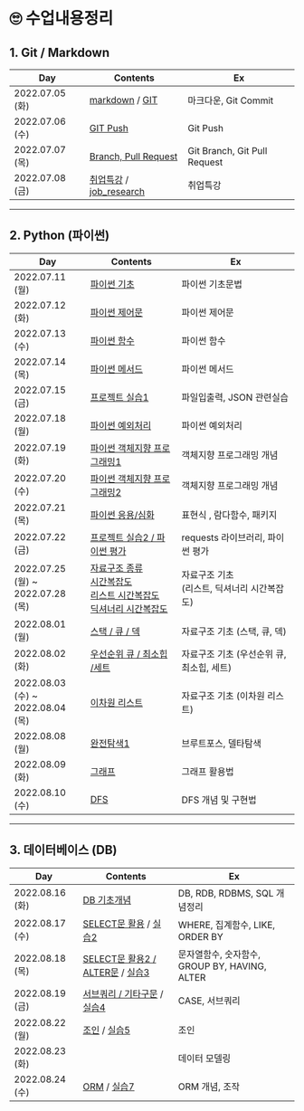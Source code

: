 # 🙄 수업내용정리

## 1. Git / Markdown

| Day             | Contents                                                     | Ex                           |
| --------------- | ------------------------------------------------------------ | ---------------------------- |
| 2022.07.05 (화) | [markdown](./TIL_date/markdown.md) / [GIT](./TIL_date/TIL_220705.md) | 마크다운, Git Commit         |
| 2022.07.06 (수) | [GIT Push](./TIL_date/TIL_220706.md)                         | Git Push                     |
| 2022.07.07 (목) | [Branch, Pull Request](./TIL_date/TIL_220707.md)             | Git Branch, Git Pull Request |
| 2022.07.08 (금) | [취업특강](https://github.com/Yoonsik-Shin/job-research) / [job_research](https://github.com/Yoonsik-Shin/job-research/blob/b507647070412b8fc03ca814b30f3f09837012f2/research.md) | 취업특강                     |

---

## 2. Python (파이썬)

| Day                                    | Contents                                                     | Ex                                                |
| -------------------------------------- | ------------------------------------------------------------ | ------------------------------------------------- |
| 2022.07.11 (월)                        | [파이썬 기초](./TIL_date/TIL_220711.md)                      | 파이썬 기초문법                                   |
| 2022.07.12 (화)                        | [파이썬 제어문](./TIL_date/TIL_220712.md)                    | 파이썬 제어문                                     |
| 2022.07.13 (수)                        | [파이썬 함수](./TIL_date/TIL_220713.md)                      | 파이썬 함수                                       |
| 2022.07.14 (목)                        | [파이썬 메서드](./TIL_date/TIL_220714.md)                    | 파이썬 메서드                                     |
| 2022.07.15 (금)                        | [프로젝트 실습1](./TIL_date/TIL_220715.md)                   | 파일입출력, JSON 관련실습                         |
| 2022.07.18 (월)                        | [파이썬 예외처리](./TIL_date/TIL_220718.md)                  | 파이썬 예외처리                                   |
| 2022.07.19 (화)                        | [파이썬 객체지향 프로그래밍1](./TIL_date/TIL_220719.md)      | 객체지향 프로그래밍 개념                          |
| 2022.07.20 (수)                        | [파이썬 객체지향 프로그래밍2](./TIL_date/TIL_220720.md)      | 객체지향 프로그래밍 개념                          |
| 2022.07.21 (목)                        | [파이썬 응용/심화](./TIL_date/TIL_220721.md)                 | 표현식 , 람다함수, 패키지                         |
| 2022.07.22 (금)                        | [프로젝트 실습2 / 파이썬 평가](./TIL_date/TIL_220722.md)     | requests 라이브러리, 파이썬 평가                  |
| 2022.07.25 (월) ~<br />2022.07.28 (목) | [자료구조 종류](./TIL_date/TIL_220725.md)<br />[시간복잡도](./TIL_date/TIL_220726.md)<br />[리스트 시간복잡도](./TIL_date/TIL_220727.md)<br />[딕셔너리 시간복잡도](./TIL_date/TIL_220728.md) | 자료구조 기초 <br />(리스트, 딕셔너리 시간복잡도) |
| 2022.08.01 (월)                        | [스택 / 큐 / 덱](./TIL_date/TIL_220801.md)                   | 자료구조 기초 (스택, 큐, 덱)                      |
| 2022.08.02 (화)                        | [우선순위 큐 / 최소힙 /세트](./TIL_date/TIL_220802.md)       | 자료구조 기초 (우선순위 큐, 최소힙, 세트)         |
| 2022.08.03 (수) ~<br />2022.08.04 (목) | [이차원 리스트](./TIL_date/TIL_220803.md)                    | 자료구조 기초 (이차원 리스트)                     |
| 2022.08.08 (월)                        | [완전탐색1](./TIL_date/TIL_220808.md)                        | 브루트포스, 델타탐색                              |
| 2022.08.09 (화)                        | [그래프](./TIL_date/TIL_220809.md)                           | 그래프 활용법                                     |
| 2022.08.10 (수)                        | [DFS](./TIL_date/TIL_220810.md)                              | DFS 개념 및 구현법                                |



---



## 3. 데이터베이스 (DB)

| Day             | Contents                                                     | Ex                                            |
| --------------- | ------------------------------------------------------------ | --------------------------------------------- |
| 2022.08.16 (화) | [DB 기초개념](./TIL_date/TIL_220816.md)                      | DB, RDB, RDBMS, SQL 개념정리                  |
| 2022.08.17 (수) | [SELECT문 활용](./TIL_date/TIL_220817.md) / [실습2](./TIL_date/02실습.md) | WHERE, 집계함수, LIKE, ORDER BY               |
| 2022.08.18 (목) | [SELECT문 활용2 / ALTER문](./TIL_date/TIL_220818.md)  / [실습3](./TIL_date/03실습.md) | 문자열함수, 숫자함수, GROUP BY, HAVING, ALTER |
| 2022.08.19 (금) | [서브쿼리 / 기타구문](./TIL_date/TIL_220819.md) / [실습4](./TIL_date/04실습.md) | CASE, 서브쿼리                                |
| 2022.08.22 (월) | [조인](./TIL_date/TIL_220822.md) / [실습5](./TIL_date/05실습.md) | 조인                                          |
| 2022.08.23 (화) |                                                              | 데이터 모델링                                 |
| 2022.08.24 (수) | [ORM](./TIL_date/TIL_220824.md) / [실습7](./TIL_date/07실습.md) | ORM 개념, 조작                                |

